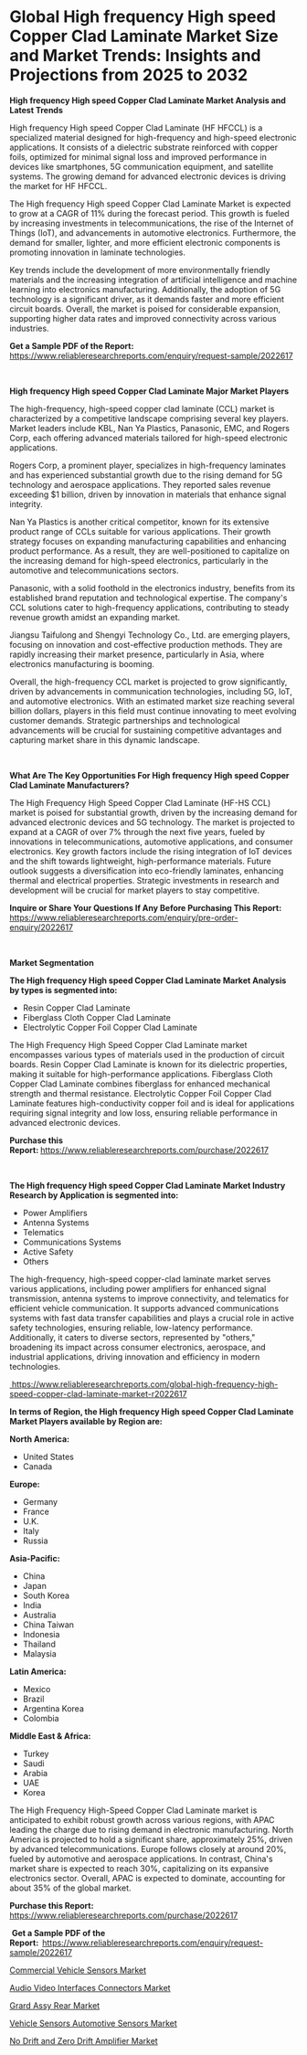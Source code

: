 <p><h1>Global High frequency High speed Copper Clad Laminate Market Size and Market Trends: Insights and Projections from 2025 to 2032</h1></p><p><strong>High frequency High speed Copper Clad Laminate Market Analysis and Latest Trends</strong></p>
<p><p>High frequency High speed Copper Clad Laminate (HF HFCCL) is a specialized material designed for high-frequency and high-speed electronic applications. It consists of a dielectric substrate reinforced with copper foils, optimized for minimal signal loss and improved performance in devices like smartphones, 5G communication equipment, and satellite systems. The growing demand for advanced electronic devices is driving the market for HF HFCCL.</p><p>The High frequency High speed Copper Clad Laminate Market is expected to grow at a CAGR of 11% during the forecast period. This growth is fueled by increasing investments in telecommunications, the rise of the Internet of Things (IoT), and advancements in automotive electronics. Furthermore, the demand for smaller, lighter, and more efficient electronic components is promoting innovation in laminate technologies. </p><p>Key trends include the development of more environmentally friendly materials and the increasing integration of artificial intelligence and machine learning into electronics manufacturing. Additionally, the adoption of 5G technology is a significant driver, as it demands faster and more efficient circuit boards. Overall, the market is poised for considerable expansion, supporting higher data rates and improved connectivity across various industries.</p></p>
<p><strong>Get a Sample PDF of the Report:&nbsp;</strong> <a href="https://www.reliableresearchreports.com/enquiry/request-sample/2022617?utm_campaign=33&utm_medium=2&utm_source=Github&utm_content=ia&utm_term=29032025&utm_id=high-frequency-high-speed-copper-clad-laminate">https://www.reliableresearchreports.com/enquiry/request-sample/2022617</a></p>
<p>&nbsp;</p>
<p><strong>High frequency High speed Copper Clad Laminate Major Market Players</strong></p>
<p><p>The high-frequency, high-speed copper clad laminate (CCL) market is characterized by a competitive landscape comprising several key players. Market leaders include KBL, Nan Ya Plastics, Panasonic, EMC, and Rogers Corp, each offering advanced materials tailored for high-speed electronic applications. </p><p>Rogers Corp, a prominent player, specializes in high-frequency laminates and has experienced substantial growth due to the rising demand for 5G technology and aerospace applications. They reported sales revenue exceeding $1 billion, driven by innovation in materials that enhance signal integrity.</p><p>Nan Ya Plastics is another critical competitor, known for its extensive product range of CCLs suitable for various applications. Their growth strategy focuses on expanding manufacturing capabilities and enhancing product performance. As a result, they are well-positioned to capitalize on the increasing demand for high-speed electronics, particularly in the automotive and telecommunications sectors.</p><p>Panasonic, with a solid foothold in the electronics industry, benefits from its established brand reputation and technological expertise. The company's CCL solutions cater to high-frequency applications, contributing to steady revenue growth amidst an expanding market.</p><p>Jiangsu Taifulong and Shengyi Technology Co., Ltd. are emerging players, focusing on innovation and cost-effective production methods. They are rapidly increasing their market presence, particularly in Asia, where electronics manufacturing is booming.</p><p>Overall, the high-frequency CCL market is projected to grow significantly, driven by advancements in communication technologies, including 5G, IoT, and automotive electronics. With an estimated market size reaching several billion dollars, players in this field must continue innovating to meet evolving customer demands. Strategic partnerships and technological advancements will be crucial for sustaining competitive advantages and capturing market share in this dynamic landscape.</p></p>
<p>&nbsp;</p>
<p><strong>What Are The Key Opportunities For High frequency High speed Copper Clad Laminate Manufacturers?</strong></p>
<p><p>The High Frequency High Speed Copper Clad Laminate (HF-HS CCL) market is poised for substantial growth, driven by the increasing demand for advanced electronic devices and 5G technology. The market is projected to expand at a CAGR of over 7% through the next five years, fueled by innovations in telecommunications, automotive applications, and consumer electronics. Key growth factors include the rising integration of IoT devices and the shift towards lightweight, high-performance materials. Future outlook suggests a diversification into eco-friendly laminates, enhancing thermal and electrical properties. Strategic investments in research and development will be crucial for market players to stay competitive.</p></p>
<p><strong>Inquire or Share Your Questions If Any Before Purchasing This Report:</strong> <a href="https://www.reliableresearchreports.com/enquiry/pre-order-enquiry/2022617?utm_campaign=33&utm_medium=2&utm_source=Github&utm_content=ia&utm_term=29032025&utm_id=high-frequency-high-speed-copper-clad-laminate">https://www.reliableresearchreports.com/enquiry/pre-order-enquiry/2022617</a></p>
<p>&nbsp;</p>
<p><strong>Market Segmentation</strong></p>
<p><strong>The High frequency High speed Copper Clad Laminate Market Analysis by types is segmented into:</strong></p>
<p><ul><li>Resin Copper Clad Laminate</li><li>Fiberglass Cloth Copper Clad Laminate</li><li>Electrolytic Copper Foil Copper Clad Laminate</li></ul></p>
<p><p>The High Frequency High Speed Copper Clad Laminate market encompasses various types of materials used in the production of circuit boards. Resin Copper Clad Laminate is known for its dielectric properties, making it suitable for high-performance applications. Fiberglass Cloth Copper Clad Laminate combines fiberglass for enhanced mechanical strength and thermal resistance. Electrolytic Copper Foil Copper Clad Laminate features high-conductivity copper foil and is ideal for applications requiring signal integrity and low loss, ensuring reliable performance in advanced electronic devices.</p></p>
<p><strong>Purchase this Report:&nbsp;</strong><a href="https://www.reliableresearchreports.com/purchase/2022617?utm_campaign=33&utm_medium=2&utm_source=Github&utm_content=ia&utm_term=29032025&utm_id=high-frequency-high-speed-copper-clad-laminate">https://www.reliableresearchreports.com/purchase/2022617</a></p>
<p>&nbsp;</p>
<p><strong>The High frequency High speed Copper Clad Laminate Market Industry Research by Application is segmented into:</strong></p>
<p><ul><li>Power Amplifiers</li><li>Antenna Systems</li><li>Telematics</li><li>Communications Systems</li><li>Active Safety</li><li>Others</li></ul></p>
<p><p>The high-frequency, high-speed copper-clad laminate market serves various applications, including power amplifiers for enhanced signal transmission, antenna systems to improve connectivity, and telematics for efficient vehicle communication. It supports advanced communications systems with fast data transfer capabilities and plays a crucial role in active safety technologies, ensuring reliable, low-latency performance. Additionally, it caters to diverse sectors, represented by "others," broadening its impact across consumer electronics, aerospace, and industrial applications, driving innovation and efficiency in modern technologies.</p></p>
<p><a href="https://www.reliableresearchreports.com/global-high-frequency-high-speed-copper-clad-laminate-market-r2022617?utm_campaign=33&utm_medium=2&utm_source=Github&utm_content=ia&utm_term=29032025&utm_id=high-frequency-high-speed-copper-clad-laminate">&nbsp;https://www.reliableresearchreports.com/global-high-frequency-high-speed-copper-clad-laminate-market-r2022617</a></p>
<p><strong>In terms of Region, the High frequency High speed Copper Clad Laminate Market Players available by Region are:</strong></p>
<p>
    <p> <strong> North America: </strong>
        <ul>
            <li>United States</li>
            <li>Canada</li>
        </ul>
        </p> 
    <p> <strong> Europe: </strong>
        <ul>
            <li>Germany</li>
            <li>France</li>
            <li>U.K.</li>
            <li>Italy</li>
            <li>Russia</li>
        </ul>
        </p> 
    <p> <strong> Asia-Pacific: </strong>
        <ul>
            <li>China</li>
            <li>Japan</li>
            <li>South Korea</li>
            <li>India</li>
            <li>Australia</li>
            <li>China Taiwan</li>
            <li>Indonesia</li>
            <li>Thailand</li>
            <li>Malaysia</li>
        </ul>
        </p> 
    <p> <strong> Latin America: </strong>
        <ul>
            <li>Mexico</li>
            <li>Brazil</li>
            <li>Argentina Korea</li>
            <li>Colombia</li>
        </ul>
        </p> 
    <p> <strong> Middle East & Africa: </strong>
        <ul>
            <li>Turkey</li>
            <li>Saudi</li>
            <li>Arabia</li>
            <li>UAE</li>
            <li>Korea</li>
        </ul>
    </p>
    </p>
<p><p>The High Frequency High-Speed Copper Clad Laminate market is anticipated to exhibit robust growth across various regions, with APAC leading the charge due to rising demand in electronic manufacturing. North America is projected to hold a significant share, approximately 25%, driven by advanced telecommunications. Europe follows closely at around 20%, fueled by automotive and aerospace applications. In contrast, China's market share is expected to reach 30%, capitalizing on its expansive electronics sector. Overall, APAC is expected to dominate, accounting for about 35% of the global market.</p></p>
<p><strong>Purchase this Report: </strong><a href="https://www.reliableresearchreports.com/purchase/2022617?utm_campaign=33&utm_medium=2&utm_source=Github&utm_content=ia&utm_term=29032025&utm_id=high-frequency-high-speed-copper-clad-laminate">https://www.reliableresearchreports.com/purchase/2022617</a></p>
<p>&nbsp;<strong>Get a Sample PDF of the Report:&nbsp;&nbsp;</strong><a href="https://www.reliableresearchreports.com/enquiry/request-sample/2022617?utm_campaign=33&utm_medium=2&utm_source=Github&utm_content=ia&utm_term=29032025&utm_id=high-frequency-high-speed-copper-clad-laminate">https://www.reliableresearchreports.com/enquiry/request-sample/2022617</a></p>
<p><strong></strong></p>
<p><p><a href="https://github.com/ritooesiaba/Market-Research-Report-List-1/blob/main/commercial-vehicle-sensors-market.md?utm_campaign=33&utm_medium=2&utm_source=Github&utm_content=ia&utm_term=29032025&utm_id=high-frequency-high-speed-copper-clad-laminate">Commercial Vehicle Sensors Market</a></p><p><a href="https://github.com/sawrovpipolo/Market-Research-Report-List-1/blob/main/audio-video-interfaces-connectors-market.md?utm_campaign=33&utm_medium=2&utm_source=Github&utm_content=ia&utm_term=29032025&utm_id=high-frequency-high-speed-copper-clad-laminate">Audio Video Interfaces Connectors Market</a></p><p><a href="https://github.com/hedbomkrahe/Market-Research-Report-List-1/blob/main/grard-assy-rear-market.md?utm_campaign=33&utm_medium=2&utm_source=Github&utm_content=ia&utm_term=29032025&utm_id=high-frequency-high-speed-copper-clad-laminate">Grard Assy Rear Market</a></p><p><a href="https://github.com/elvutedipela/Market-Research-Report-List-1/blob/main/vehicle-sensors-automotive-sensors-market.md?utm_campaign=33&utm_medium=2&utm_source=Github&utm_content=ia&utm_term=29032025&utm_id=high-frequency-high-speed-copper-clad-laminate">Vehicle Sensors Automotive Sensors Market</a></p><p><a href="https://github.com/nkbaroga/Market-Research-Report-List-1/blob/main/no-drift-and-zero-drift-amplifier-market.md?utm_campaign=33&utm_medium=2&utm_source=Github&utm_content=ia&utm_term=29032025&utm_id=high-frequency-high-speed-copper-clad-laminate">No Drift and Zero Drift Amplifier Market</a></p></p>